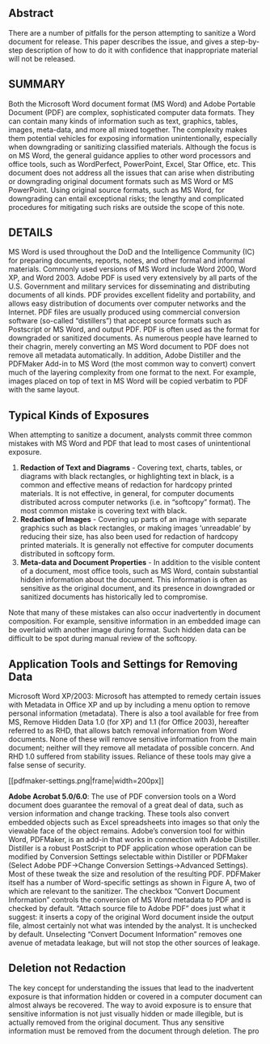 ## Abstract

There are a number of pitfalls for the person attempting to sanitize a Word document for release.
This paper describes the issue, and gives a step-by-step description of how to do it with
confidence that inappropriate material will not be released.

## SUMMARY

Both the Microsoft Word document format (MS Word) and Adobe Portable Document (PDF) are
complex, sophisticated computer data formats. They can contain many kinds of information
such as text, graphics, tables, images, meta-data, and more all mixed together. The complexity
makes them potential vehicles for exposing information unintentionally, especially when
downgrading or sanitizing classified materials. Although the focus is on MS Word, the general
guidance applies to other word processors and office tools, such as WordPerfect, PowerPoint,
Excel, Star Office, etc.
This document does not address all the issues that can arise when distributing or downgrading
original document formats such as MS Word or MS PowerPoint. Using original source formats,
such as MS Word, for downgrading can entail exceptional risks; the lengthy and complicated
procedures for mitigating such risks are outside the scope of this note.

## DETAILS

MS Word is used throughout the DoD and the Intelligence Community (IC) for preparing
documents, reports, notes, and other formal and informal materials. Commonly used versions of
MS Word include Word 2000, Word XP, and Word 2003.
Adobe PDF is used very extensively by all parts of the U.S. Government and military services
for disseminating and distributing documents of all kinds. PDF provides excellent fidelity and
portability, and allows easy distribution of documents over computer networks and the Internet.
PDF files are usually produced using commercial conversion software (so-called “distillers”) that
accept source formats such as Postscript or MS Word, and output PDF. PDF is often used as the
format for downgraded or sanitized documents.
As numerous people have learned to their chagrin, merely converting an MS Word document to
PDF does not remove all metadata automatically. In addition, Adobe Distiller and the
PDFMaker Add-in to MS Word (the most common way to convert) convert much of the layering
complexity from one format to the next. For example, images placed on top of text in MS Word
will be copied verbatim to PDF with the same layout.

## Typical Kinds of Exposures

When attempting to sanitize a document, analysts commit three common mistakes with MS
Word and PDF that lead to most cases of unintentional exposure.

1. **Redaction of Text and Diagrams** - Covering text, charts, tables, or diagrams with black
rectangles, or highlighting text in black, is a common and effective means of redaction
for hardcopy printed materials. It is not effective, in general, for computer documents
distributed across computer networks (i.e. in “softcopy” format). The most common
mistake is covering text with black.
2. **Redaction of Images** - Covering up parts of an image with separate graphics such as
black rectangles, or making images ‘unreadable’ by reducing their size, has also been
used for redaction of hardcopy printed materials. It is generally not effective for
computer documents distributed in softcopy form.
3. **Meta-data and Document Properties** - In addition to the visible content of a document,
most office tools, such as MS Word, contain substantial hidden information about the
document. This information is often as sensitive as the original document, and its
presence in downgraded or sanitized documents has historically led to compromise.

Note that many of these mistakes can also occur inadvertently in document composition. For example, sensitive information in an embedded image can be overlaid with another image during format. Such hidden data can be difficult to be spot during manual review of the softcopy.

## Application Tools and Settings for Removing Data

Microsoft Word XP/2003: Microsoft has attempted to remedy certain issues with Metadata in Office XP and up by including a menu option to remove personal information (metadata). There is also a tool available for free from MS, Remove Hidden Data 1.0 (for XP) and 1.1 (for Office 2003), hereafter referred to as RHD, that allows batch removal information from Word
documents. None of these will remove sensitive information from the main document; neither will they remove all metadata of possible concern. And RHD 1.0 suffered from stability issues.
Reliance of these tools may give a false sense of security.

[[pdfmaker-settings.png|frame|width=200px]]

**Adobe Acrobat 5.0/6.0**: The use of PDF conversion tools on a Word document does guarantee
the removal of a great deal of data, such as version information and change tracking. These tools
also convert embedded objects such as Excel spreadsheets into images so that only the viewable
face of the object remains. Adobe’s conversion tool for within Word, PDFMaker, is an add-in
that works in connection with Adobe Distiller. Distiller is a robust PostScript to PDF application
whose operation can be modified by Conversion Settings selectable within Distiller or
PDFMaker (Select Adobe PDF->Change Conversion Settings->Advanced Settings). Most of
these tweak the size and resolution of the resulting PDF. PDFMaker itself has a number of
Word-specific settings as shown in Figure A, two of which are relevant to the sanitizer. The
checkbox “Convert Document Information” controls the conversion of MS Word metadata to
PDF and is checked by default. “Attach source file to Adobe PDF” does just what it suggest: it
inserts a copy of the original Word document inside the output file, almost certainly not what
was intended by the analyst. It is unchecked by default. Unselecting “Convert Document
Information” removes one avenue of metadata leakage, but will not stop the other sources of
leakage.

## Deletion not Redaction

The key concept for understanding the issues that lead to the inadvertent exposure is that
information hidden or covered in a computer document can almost always be recovered. The
way to avoid exposure is to ensure that sensitive information is not just visually hidden or made
illegible, but is actually removed from the original document. Thus any sensitive information
must be removed from the document through deletion. The pro

